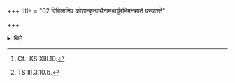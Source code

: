 +++
title = "02 विबिलानिव कोशान्कृत्वाथैनामध्वर्युरभिमन्त्रयते यस्यास्ते"

+++

<details><summary>थिते</summary>

2. Having made all the bundles tightly tied up, without leaving any cavity,[^1] the Adhvaryu addresses her (i.e. the killed female victim) with yasyāste harito garbhaḥ...[^2]  


[^1]: Cf.. KS XIII.10.  

[^2]: TS III.3.10.b.
</details>
